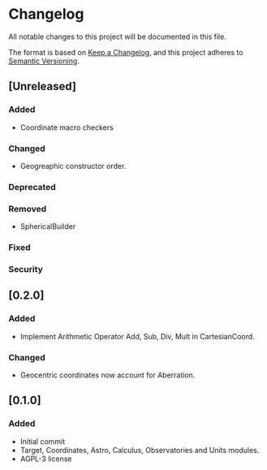 # Changelog
All notable changes to this project will be documented in this file.

The format is based on [Keep a Changelog](https://keepachangelog.com/en/1.0.0/),
and this project adheres to [Semantic Versioning](https://semver.org/spec/v2.0.0.html).

## [Unreleased]

### Added
- Coordinate macro checkers

### Changed
- Geogreaphic constructor order.

### Deprecated

### Removed
- SphericalBuilder

### Fixed

### Security

## [0.2.0]

### Added
- Implement Arithmetic Operator Add, Sub, Div, Mult in CartesianCoord.
### Changed
- Geocentric coordinates now account for Aberration.

## [0.1.0]

### Added
- Initial commit
- Target, Coordinates, Astro, Calculus, Observatories and Units modules.
- AGPL-3 license
